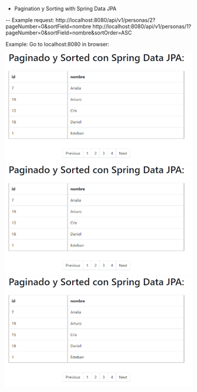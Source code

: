 - Pagination y Sorting with Spring Data JPA

-- Example request:
http://localhost:8080/api/v1/personas/2?pageNumber=0&sortField=nombre
http://localhost:8080/api/v1/personas/1?pageNumber=0&sortField=nombre&sortOrder=ASC

Example:
Go to localhost:8080 in browser:

![Alt text](https://github.com/estebanbri/spring-data-jpa-pagination-and-sorting/blob/master/preview.png?raw=true "Welcome")
![ScreenShot](https://github.com/estebanbri/spring-data-jpa-pagination-and-sorting/blob/master/preview.png)
<img src="https://github.com/estebanbri/spring-data-jpa-pagination-and-sorting/blob/master/preview.png" width="800" />
